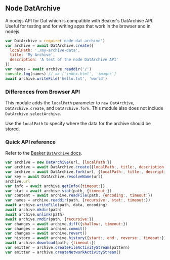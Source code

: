 ## Node DatArchive

A nodejs API for Dat which is compatible with Beaker's DatArchive API. Useful for testing and for writing apps that work in the browser and in nodejs.

```js
var DatArchive = require('node-dat-archive')
var archive = await DatArchive.create({
  localPath: './my-archive-data',
  title: 'My Archive',
  description: 'A test of the node DatArchive API'
})
var names = await archive.readdir('/')
console.log(names) // => ['index.html', 'images']
await archive.writeFile('hello.txt', 'world')
```

### Differences from Browser API

This module adds the `localPath` parameter to `new DatArchive`, `DatArchive.create`, and `DatArchive.fork`. This module also does not include `DatArchive.selectArchive`.

Use the `localPath` to specify where the data for the archive should be stored.

### Quick API reference

Refer to the [Beaker `DatArchive` docs](https://beakerbrowser.com/docs/apis/dat.html).

```js
var archive = new DatArchive(url, {localPath:})
var archive = await DatArchive.create({localPath:, title:, description:})
var archive = await DatArchive.fork(url, {localPath:, title:, description:})
var key = await DatArchive.resolveName(url)
archive.url
var info = await archive.getInfo({timeout:})
var stat = await archive.stat(path, {timeout:})
var content = await archive.readFile(path, {encoding:, timeout:})
var names = archive.readdir(path, {recursive:, stat:, timeout:})
await archive.writeFile(path, data, encoding)
await archive.mkdir(path)
await archive.unlink(path)
await archive.rmdir(path, {recursive:})
var changes = await archive.diff({shallow:, timeout:})
var changes = await archive.commit()
var changes = await archive.revert()
var history = await archive.history({start:, end:, reverse:, timeout:})
await archive.download(path, {timeout:})
var emitter = archive.createFileActivityStream(pattern)
var emitter = archive.createNetworkActivityStream()
```